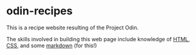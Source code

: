 # odin-recipes

This is a recipe website resulting of the Project Odin.

The skills involved in building this web page include knowledge of [HTML](https://en.wikipedia.org/wiki/HTML), [CSS](https://en.wikipedia.org/wiki/CSS), and some [markdown](https://en.wikipedia.org/wiki/Markdown) (for this!)


